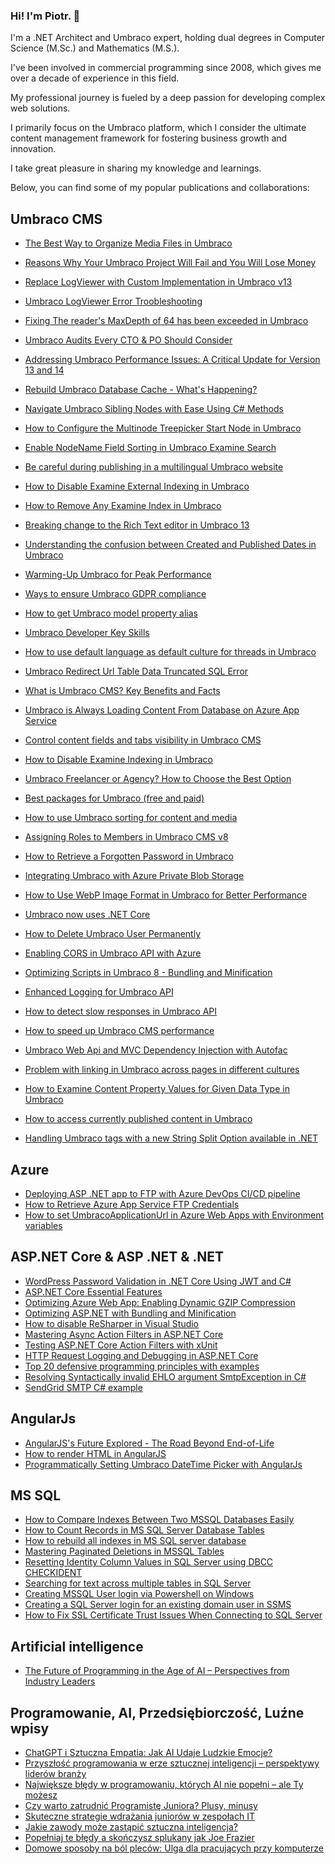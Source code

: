 ### Hi! I'm Piotr.  👋

I'm a .NET Architect and Umbraco expert, holding dual degrees in Computer Science (M.Sc.) and Mathematics (M.S.).

I've been involved in commercial programming since 2008, which gives me over a decade of experience in this field. 

My professional journey is fueled by a deep passion for developing complex web solutions. 

I primarily focus on the Umbraco platform, which I consider the ultimate content management framework for fostering business growth and innovation.

I take great pleasure in sharing my knowledge and learnings. 

Below, you can find some of my popular publications and collaborations:

## Umbraco CMS
* [The Best Way to Organize Media Files in Umbraco](https://umbracare.net/blog/the-best-way-to-organize-media-files-in-umbraco/)
* [Reasons Why Your Umbraco Project Will Fail and You Will Lose Money](https://umbracare.net/blog/reasons-why-your-umbraco-project-will-fail-and-you-will-lose-money/)
* [Replace LogViewer with Custom Implementation in Umbraco v13](https://umbracare.net/blog/replace-logviewer-with-custom-implementation-in-umbraco-v13/)
* [Umbraco LogViewer Error Troobleshooting](https://umbracare.net/blog/umbraco-logviewer-error-troobleshooting/)
* [Fixing The reader's MaxDepth of 64 has been exceeded in Umbraco](https://umbracare.net/blog/fixing-the-readers-maxdepth-of-64-has-been-exceeded-in-umbraco/)
* [Umbraco Audits Every CTO & PO Should Consider](https://umbracare.net/blog/umbraco-audits-every-cto-po-should-consider/)
* [Addressing Umbraco Performance Issues: A Critical Update for Version 13 and 14](https://umbracare.net/blog/addressing-umbraco-performance-issues-a-critical-update-for-version-13-and-14/)
* [Rebuild Umbraco Database Cache - What's Happening?](https://umbracare.net/blog/rebuild-umbraco-database-cache-whats-happening/)
* [Navigate Umbraco Sibling Nodes with Ease Using C# Methods](https://umbracare.net/blog/navigate-umbraco-sibling-nodes-with-ease-using-c-methods/)
* [How to Configure the Multinode Treepicker Start Node in Umbraco](https://umbracare.net/blog/how-to-configure-the-multinode-treepicker-start-node-in-umbraco/)
* [Enable NodeName Field Sorting in Umbraco Examine Search](https://umbracare.net/blog/enable-nodename-field-sorting-in-umbraco-examine-search/)
* [Be careful during publishing in a multilingual Umbraco website](https://umbracare.net/blog/be-careful-during-publishing-in-a-multilingual-umbraco-website/)
* [How to Disable Examine External Indexing in Umbraco](https://umbracare.net/blog/how-to-disable-examine-indexing-in-umbraco/)
* [How to Remove Any Examine Index in Umbraco](https://umbracare.net/blog/how-to-remove-any-examine-index-in-umbraco/)
* [Breaking change to the Rich Text editor in Umbraco 13](https://umbracare.net/blog/breaking-change-to-the-rich-text-editor-in-umbraco-13/)
* [Understanding the confusion between Created and Published Dates in Umbraco](https://umbracare.net/blog/understanding-the-confusion-between-created-and-published-dates-in-umbraco/)
* [Warming-Up Umbraco for Peak Performance](https://umbracare.net/blog/warming-up-umbraco-for-peak-performance/)
* [Ways to ensure Umbraco GDPR compliance](https://umbracare.net/blog/ways-to-ensure-umbraco-gdpr-compliance/)
* [How to get Umbraco model property alias](https://umbracare.net/blog/how-to-get-umbraco-model-property-alias/)
* [Umbraco Developer Key Skills](https://umbracare.net/blog/umbraco-developer-key-skills/)
* [How to use default language as default culture for threads in Umbraco](https://umbracare.net/blog/how-to-use-default-language-as-default-culture-for-threads-in-umbraco/)
* [Umbraco Redirect Url Table Data Truncated SQL Error](https://umbracare.net/blog/umbraco-redirect-url-table-data-truncated-sql-error/)
* [What is Umbraco CMS? Key Benefits and Facts](https://umbracare.net/blog/what-is-umbraco-cms/)
* [Umbraco is Always Loading Content From Database on Azure App Service](https://umbracare.net/blog/umbraco-is-always-loading-content-from-database-on-azure-app-service/)
* [Control content fields and tabs visibility in Umbraco CMS](https://umbracare.net/blog/control-content-fields-and-tabs-visibility-in-umbraco-cms/)
* [How to Disable Examine Indexing in Umbraco](https://umbracare.net/blog/how-to-disable-examine-indexing-in-umbraco/)
* [Umbraco Freelancer or Agency? How to Choose the Best Option](https://umbracare.net/blog/umbraco-freelancer-or-agency-how-to-choose-the-best-option/)

* [Best packages for Umbraco (free and paid)](https://umbracare.net/blog/best-packages-for-umbraco-free-and-paid/)
* [How to use Umbraco sorting for content and media](https://umbracare.net/blog/how-to-use-umbraco-sorting-for-content-and-media/)
* [Assigning Roles to Members in Umbraco CMS v8](https://umbracare.net/blog/assigning-roles-to-members-in-umbraco-cms-v8/)
* [How to Retrieve a Forgotten Password in Umbraco](https://umbracare.net/blog/how-to-retrieve-a-forgotten-password-in-umbraco/)
* [Integrating Umbraco with Azure Private Blob Storage](https://umbracare.net/blog/integrating-umbraco-with-azure-private-blob-storage/)
* [How to Use WebP Image Format in Umbraco for Better Performance](https://umbracare.net/blog/how-to-use-webp-image-format-in-umbraco-for-better-performance/)

* [Umbraco now uses .NET Core](https://umbracare.net/blog/umbraco-now-uses-net-core/)
* [How to Delete Umbraco User Permanently](https://umbracare.net/blog/how-to-delete-umbraco-user-permanently/)
* [Enabling CORS in Umbraco API with Azure](https://umbracare.net/blog/enabling-cors-in-umbraco-api-with-azure/)
* [Optimizing Scripts in Umbraco 8 - Bundling and Minification](https://umbracare.net/blog/optimizing-scripts-in-umbraco-bundling-and-minification/)
* [Enhanced Logging for Umbraco API](https://umbracare.net/blog/enhanced-logging-for-umbraco-api/)
* [How to detect slow responses in Umbraco API](https://umbracare.net/blog/how-to-detect-slow-responses-in-umbraco-api/)
* [How to speed up Umbraco CMS performance](https://umbracare.net/blog/how-to-speed-up-umbraco-cms-performance/)
* [Umbraco Web Api and MVC Dependency Injection with Autofac](https://umbracare.net/blog/umbraco-web-api-and-mvc-dependency-injection-with-autofac/)
* [Problem with linking in Umbraco across pages in different cultures](https://umbracare.net/blog/problem-with-linking-in-umbraco-across-pages-in-different-cultures/)
* [How to Examine Content Property Values for Given Data Type in Umbraco](https://umbracare.net/blog/examine-content-property-values-for-given-data-type-in-umbraco/)
* [How to access currently published content in Umbraco](https://umbracare.net/blog/how-to-access-currently-published-content-in-umbraco/)
* [Handling Umbraco tags with a new String Split Option available in .NET](https://umbracare.net/blog/handling-umbraco-tags-with-a-new-string-split-option-available-in-net/)

## Azure
* [Deploying ASP .NET app to FTP with Azure DevOps CI/CD pipeline](https://umbracare.net/blog/deploying-asp-net-app-to-ftp-with-azure-devops-cicd-pipeline/)
* [How to Retrieve Azure App Service FTP Credentials](https://umbracare.net/blog/how-to-retrieve-azure-app-service-ftp-credentials/)
* [How to set UmbracoApplicationUrl in Azure Web Apps with Environment variables](https://umbracare.net/blog/how-to-set-umbracoapplicationurl-in-azure-web-apps-with-environment-variables/)

## ASP.NET Core & ASP .NET & .NET
* [WordPress Password Validation in .NET Core Using JWT and C#](https://umbracare.net/blog/wordpress-password-validation-in-net-core-using-jwt-and-c-sharp/)
* [ASP.NET Core Essential Features](https://umbracare.net/blog/aspnet-core-essential-features/)
* [Optimizing Azure Web App: Enabling Dynamic GZIP Compression](https://umbracare.net/blog/optimizing-azure-web-app-enabling-dynamic-gzip-compression/)
* [Optimizing ASP.NET with Bundling and Minification](https://umbracare.net/blog/optimizing-aspnet-with-bundling-and-minification/)
* [How to disable ReSharper in Visual Studio](https://umbracare.net/blog/disabling-resharper-in-visual-studio/)
* [Mastering Async Action Filters in ASP.NET Core](https://umbracare.net/blog/mastering-async-action-filters-in-aspnet-core/)
* [Testing ASP.NET Core Action Filters with xUnit](https://umbracare.net/blog/testing-aspnet-core-action-filters-with-xunit/)
* [HTTP Request Logging and Debugging in ASP.NET Core](https://umbracare.net/blog/http-request-logging-and-debugging-in-aspnet-core/)
* [Top 20 defensive programming principles with examples](https://umbracare.net/blog/top-defensive-programming-principles-with-examples/)
* [Resolving Syntactically invalid EHLO argument SmtpException in C#](https://umbracare.net/blog/resolving-syntactically-invalid-ehlo-argument-smtpexception-in-c/)
* [SendGrid SMTP C# example](https://umbracare.net/blog/sendgrid-smtp-c-example/)

## AngularJs
* [AngularJS's Future Explored - The Road Beyond End-of-Life](https://umbracare.net/blog/what-it-is-the-future-of-angularjs/)
* [How to render HTML in AngularJS](https://umbracare.net/blog/how-to-render-html-in-angularjs/)
* [Programmatically Setting Umbraco DateTime Picker with AngularJs](https://umbracare.net/blog/programmatically-setting-umbraco-datetime-picker-with-angularjs/)
  
## MS SQL
* [How to Compare Indexes Between Two MSSQL Databases Easily](https://umbracare.net/blog/how-to-compare-indexes-between-two-mssql-databases-easily/)
* [How to Count Records in MS SQL Server Database Tables](https://umbracare.net/blog/how-to-count-records-in-ms-sql-server-database-tables/)
* [How to rebuild all indexes in MS SQL server database](https://umbracare.net/blog/how-to-rebuild-all-indexes-in-ms-sql-server-database/)
* [Mastering Paginated Deletions in MSSQL Tables](https://umbracare.net/blog/mastering-paginated-deletions-in-mssql-tables/)
* [Resetting Identity Column Values in SQL Server using DBCC CHECKIDENT](https://umbracare.net/blog/resetting-identity-column-values-in-sql-server-using-dbcc-checkident/)
* [Searching for text across multiple tables in SQL Server](https://umbracare.net/blog/searching-for-text-across-multiple-tables-in-sql-server/)
* [Creating MSSQL User login via Powershell on Windows](https://umbracare.net/blog/creating-mssql-user-login-via-powershell-on-windows/)
* [Creating a SQL Server login for an existing domain user in SSMS](https://umbracare.net/blog/creating-a-sql-server-login-for-an-existing-domain-user-in-ssms/)
* [How to Fix SSL Certificate Trust Issues When Connecting to SQL Server](https://umbracare.net/blog/how-to-fix-ssl-certificate-trust-issues-when-connecting-to-sql-server/)

## Artificial intelligence
* [The Future of Programming in the Age of AI – Perspectives from Industry Leaders](https://umbracare.net/blog/the-future-of-programming-in-the-age-of-ai-perspectives-from-industry-leaders/)

## Programowanie, AI, Przedsiębiorczość, Luźne wpisy
* [ChatGPT i Sztuczna Empatia: Jak AI Udaje Ludzkie Emocje?](https://programowaniebiznesu.pl/blog/chatgpt-i-sztuczna-empatia-jak-ai-udaje-ludzkie-emocje/)
* [Przyszłość programowania w erze sztucznej inteligencji – perspektywy liderów branży](https://programowaniebiznesu.pl/blog/przyszlosc-programowania-w-erze-sztucznej-inteligencji-opinie-liderow-branzy/)
* [Największe błędy w programowaniu, których AI nie popełni – ale Ty możesz](https://programowaniebiznesu.pl/blog/najwieksze-bledy-w-programowaniu-ktorych-ai-nie-popelni/)
* [Czy warto zatrudnić Programistę Juniora? Plusy, minusy](https://programowaniebiznesu.pl/blog/czy-warto-zatrudnic-programiste-juniora-plusy-minusy/)
* [Skuteczne strategie wdrażania juniorów w zespołach IT](https://programowaniebiznesu.pl/blog/skuteczne-strategie-wdrazania-juniorow-w-zespolach-it/)
* [Jakie zawody może zastąpić sztuczna inteligencja?](https://programowaniebiznesu.pl/blog/jakie-zawody-moze-zastapic-sztuczna-inteligencja/)
* [Popełniaj te błędy a skończysz splukany jak Joe Frazier](https://programowaniebiznesu.pl/blog/popelniaj-te-bledy-a-skonczysz-splukany-jak-joe-frazier/)
* [Domowe sposoby na ból pleców: Ulga dla pracujących przy komputerze](https://programowaniebiznesu.pl/blog/domowe-sposoby-na-bol-plecow-przy-komputerze/)
<!--
**piotrbach/piotrbach** is a ✨ _special_ ✨ repository because its `README.md` (this file) appears on your GitHub profile.


Here are some ideas to get you started:

- 🔭 I’m currently working on ...
- 🌱 I’m currently learning ...
- 👯 I’m looking to collaborate on ...
- 🤔 I’m looking for help with ...
- 💬 Ask me about ...
- 📫 How to reach me: ...
- 😄 Pronouns: ...
- ⚡ Fun fact: ...
-->
